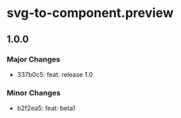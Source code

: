 # svg-to-component.preview

## 1.0.0

### Major Changes

-   337b0c5: feat: release 1.0

### Minor Changes

-   b2f2ea5: feat: beta1
